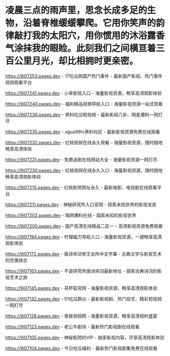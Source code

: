 # 凌晨三点的雨声里，思念长成多足的生物，沿着脊椎缓缓攀爬。它用你笑声的韵律敲打我的太阳穴，用你惯用的沐浴露香气涂抹我的眼睑。此刻我们之间横亘着三百公里月光，却比相拥时更亲密。

https://9i07253.pages.dev - 17吃瓜网国产热门事件 - 最新国产影视、热门事件视频观看平台

https://9i07241.pages.dev - 小草影院入口 - 海量影视资源，畅享高清观影体验

https://9i07240.pages.dev - 福利精品视频导航入口 - 海量影视资源一站式观看

https://9i07236.pages.dev - 黑料吃瓜短视频 - 最新影视八卦、明星爆料一网打尽

https://9i07235.pages.dev - xgua99tv黑料社区 - 最新影视资源免费在线观看

https://9i07232.pages.dev - 红桃视频在线永久观看 - 海量影视资源，随时随地畅享高清体验

https://9i07231.pages.dev - 免费追剧在线网站大全 - 海量影视资源一网打尽

https://9i07230.pages.dev - 红桃视频在线永久入口 - 海量影视资源，随时随地畅享高清观影体验

https://9i07215.pages.dev - 红桃影院网址永久 - 最新电影、电视剧在线观看平台

https://9i07211.pages.dev - 神秘研究所入口官网 - 探索未知世界的影视宝库

https://9i07202.pages.dev - 暗网爆料在线 - 探索未知的影视世界

https://9i07200.pages.dev - 国产高清在线精品二区一 - 高清影视资源免费观看

https://9i07194.pages.dev - 柠檬磁力导航入口 - 海量影视资源，一键畅享高清观影体验

https://9i07172.pages.dev - 唐诗宋词帝王会所中文字幕 - 古典文学与影视艺术的完美结合

https://9i07163.pages.dev - 不良研究所唐诗宋词最新地址 - 探索古典诗词的影视艺术之旅

https://9i07145.pages.dev - 茶杯狐官网 - 海量影视资源，畅享高清观影体验

https://9i07132.pages.dev - 51吃瓜群众 - 最新影视剧、热门综艺、精彩短视频一网打尽

https://9i07128.pages.dev - 青蛙视频网 - 海量影视资源，畅享高清视听盛宴

https://9i07123.pages.dev - 老公牛剧场 - 最新热门影视剧在线观看

https://9i07105.pages.dev - 神秘影院的VIP - 独家影视内容，尽享高清观影体验

https://9i07104.pages.dev - 今日吃瓜福利 - 最新热门影视剧集免费在线观看
